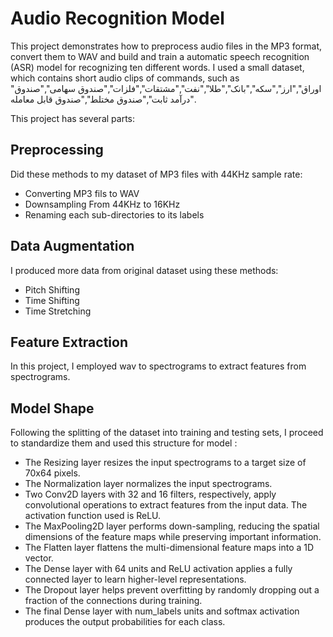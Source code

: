 # Audio Recognition Model

This project demonstrates how to preprocess audio files in the MP3 format, convert them to WAV and build and train a automatic speech recognition (ASR) model for recognizing ten different words. I used a small dataset, which contains short audio clips of commands, such as "اوراق","ارز","سکه","بانک","طلا","نفت","مشتقات","فلزات","صندوق سهامی","صندوق درآمد ثابت","صندوق مختلط","صندوق قابل معامله".

This project has several parts:

## Preprocessing
Did these methods to my dataset of MP3 files with 44KHz sample rate:
- Converting MP3 fils to WAV
- Downsampling From 44KHz to 16KHz
- Renaming each sub-directories to its labels


## Data Augmentation
I produced more data from original dataset using these methods:
- Pitch Shifting
- Time Shifting
- Time Stretching


## Feature Extraction
In this project, I employed wav to spectrograms to extract features from spectrograms.



## Model Shape
Following the splitting of the dataset into training and testing sets, I proceed to standardize them and used this structure for model :

- The Resizing layer resizes the input spectrograms to a target size of 70x64 pixels.
- The Normalization layer normalizes the input spectrograms.
- Two Conv2D layers with 32 and 16 filters, respectively, apply convolutional operations to extract features from the input data. The activation function used is ReLU.
- The MaxPooling2D layer performs down-sampling, reducing the spatial dimensions of the feature maps while preserving important information.
- The Flatten layer flattens the multi-dimensional feature maps into a 1D vector.
- The Dense layer with 64 units and ReLU activation applies a fully connected layer to learn higher-level representations.
- The Dropout layer helps prevent overfitting by randomly dropping out a fraction of the connections during training.
- The final Dense layer with num_labels units and softmax activation produces the output probabilities for each class.
